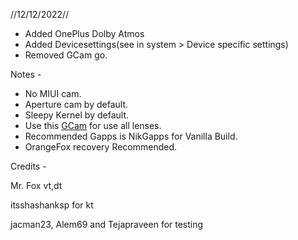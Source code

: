 //12/12/2022//

- Added OnePlus Dolby Atmos
- Added Devicesettings(see in system > Device specific settings)
- Removed GCam go.

Notes -
- No MIUI cam.
- Aperture cam by default.
- Sleepy Kernel by default.
- Use this [GCam](https://www.apkmirror.com/apk/bsg/gcam-bsgs-google-camera-port-org-codeaurora-snapcam/camera-27-8-1-101-345618084-release/camera-8-1-101-345618084-3-android-apk-download/) for use all lenses.
- Recommended Gapps is NikGapps for Vanilla Build.
- OrangeFox recovery Recommended.

Credits -

Mr. Fox vt,dt

itsshashanksp for kt

jacman23, Alem69 and Tejapraveen for testing
